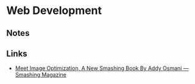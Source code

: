 # Web Development

## Notes

## Links

- [Meet Image Optimization, A New Smashing Book By Addy Osmani — Smashing Magazine](https://www.smashingmagazine.com/2021/04/image-optimization-pre-release/)
